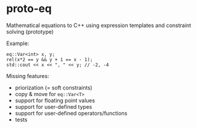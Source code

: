 proto-eq
================

Mathematical equations to C++ using expression templates and constraint solving (prototype)

Example:

    eq::Var<int> x, y;
    rel(x*2 == y && y + 1 == x - 1);
    std::cout << x << ", " << y; // -2, -4

Missing features:

- priorization (= soft constraints)
- copy & move for `eq::Var<T>`
- support for floating point values
- support for user-defined types
- support for user-defined operators/functions
- tests
